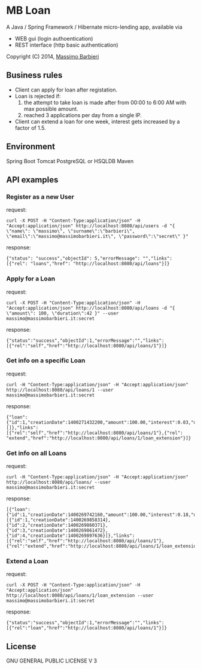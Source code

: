MB Loan
=======

A Java / Spring Framework / Hibernate micro-lending app, available via 
* WEB gui (login authoentication)
* REST interface (http basic authentication)


Copyright (C) 2014, [Massimo Barbieri](http://www.massimobarbieri.it) 

## Business rules

* Client can apply for loan after registation.
* Loan is rejected if:
    1. the attempt to take loan is made after from 00:00 to 6:00 AM with max possible amount.
    1. reached 3 applications per day from a single IP.
* Client can extend a loan for one week, interest gets increased by a factor of 1.5.

## Environment

Spring Boot
Tomcat 
PostgreSQL or HSQLDB
Maven

## API examples

### Register as a new User

request:
```
curl -X POST -H "Content-Type:application/json" -H "Accept:application/json" http://localhost:8080/api/users -d "{ \"name\": \"massimo\", \"surname\":\"barbieri\", \"email\":\"massimo@massimobarbieri.it\", \"password\":\"secret\" }"
```

response:
```
{"status": "success","objectId": 5,"errorMessage": "","links": [{"rel": "loans","href": "http://localhost:8080/api/loans"}]}
```

### Apply for a Loan

request:
```
curl -X POST -H "Content-Type:application/json" -H "Accept:application/json" http://localhost:8080/api/loans -d "{ \"amount\": 100, \"duration\":42 }" --user massimo@massimobarbieri.it:secret
```

response:
```
{"status":"success","objectId":1,"errorMessage":"","links":[{"rel":"self","href":"http://localhost:8080/api/loans/1"}]}
```

### Get info on a specific Loan

request:
```
curl -H "Content-Type:application/json" -H "Accept:application/json" http://localhost:8080/api/loans/1 --user massimo@massimobarbieri.it:secret
```

response:
```
{"loan":{"id":1,"creationDate":1400271432200,"amount":100.00,"interest":0.03,"duration":42,"ipAddress":"127.0.0.1","loanExtensions":[]},"links":[{"rel":"self","href":"http://localhost:8080/api/loans/1"},{"rel": "extend","href":"http://localhost:8080/api/loans/1/loan_extension"}]}
```

### Get info on all Loans

request:
```
curl -H "Content-Type:application/json" -H "Accept:application/json" http://localhost:8080/api/loans/ --user massimo@massimobarbieri.it:secret
```

response:
```
[{"loan":{"id":1,"creationDate":1400269742160,"amount":100.00,"interest":0.18,"duration":46,"ipAddress":"127.0.0.1","loanExtensions":[{"id":1,"creationDate":1400269858314},{"id":2,"creationDate":1400269860371},{"id":3,"creationDate":1400269861472},{"id":4,"creationDate":1400269897636}]},"links":[{"rel":"self","href":"http://localhost:8080/api/loans/1"},{"rel":"extend","href":"http://localhost:8080/api/loans/1/loan_extension"}]}]
```

### Extend a Loan

request:
```
curl -X POST -H "Content-Type:application/json" -H "Accept:application/json" http://localhost:8080/api/loans/1/loan_extension --user massimo@massimobarbieri.it:secret
```

response:
```
{"status":"success","objectId":1,"errorMessage":"","links":[{"rel":"loan","href":"http://localhost:8080/api/loans/1"}]}
```

## License

GNU GENERAL PUBLIC LICENSE V 3

